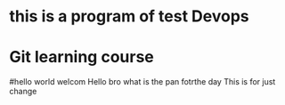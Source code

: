 # this is a program of test Devops
# Git learning course
#hello world welcom
Hello bro what is the pan fotrthe day
This is for just change
